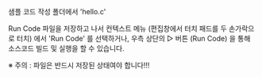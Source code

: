 샘플 코드 작성
폴더에서 'hello.c'

Run Code
파일을 저장하고 나서 컨텍스트 메뉴 (편집창에서 터치 패드를 두 손가락으로 터치) 에서 'Run Code' 를 선택하거나, 우측 상단의 ▷ 버튼 (Run Code) 을 통해 소스코드 빌드 및 실행을 할 수 있습니다.

※ 주의 : 파일은 반드시 저장된 상태여야 합니다!!!